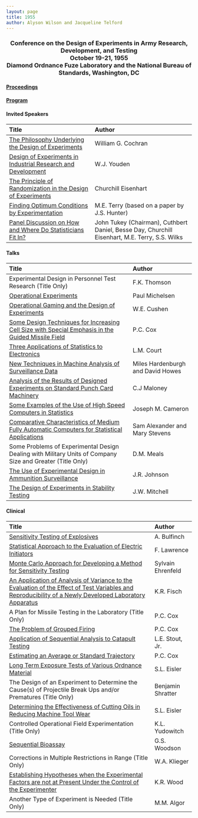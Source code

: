 ```yaml
---
layout: page
title: 1955
author: Alyson Wilson and Jacqueline Telford
---
```

<div align="center"><h3>Conference on the Design of Experiments in Army Research, Development, and Testing<br>
October 19-21, 1955<br>
Diamond Ordnance Fuze Laboratory and the National Bureau of Standards, Washington, DC</h3></div>


#### [Proceedings](https://alysongwilson.github.io/ACAS/DOE1/DOE01.pdf)

#### [Program](https://alysongwilson.github.io/ACAS/DOE1/DOE01.pdf#page=12)


#### Invited Speakers

| Title | Author |
| :--- | :--- |
| [The Philosophy Underlying the Design of Experiments](https://alysongwilson.github.io/ACAS/DOE1/DOE01.pdf#page=17) | William G. Cochran |
| [Design of Experiments in Industrial Research and Development](https://alysongwilson.github.io/ACAS/DOE1/DOE01.pdf#page=25) | W.J. Youden |
| [The Principle of Randomization in the Design of Experiments](https://alysongwilson.github.io/ACAS/DOE1/DOE01.pdf#page=31) | Churchill Eisenhart |
| [Finding Optimum Conditions by Experimentation](https://alysongwilson.github.io/ACAS/DOE1/DOE01.pdf#page=33) | M.E. Terry (based on a paper by J.S. Hunter) |
| [Panel Discussion on How and Where Do Statisticians Fit In?](https://alysongwilson.github.io/ACAS/DOE1/DOE01.pdf#page=224) | John Tukey (Chairman), Cuthbert Daniel, Besse Day, Churchill Eisenhart, M.E. Terry, S.S. Wilks |


#### Talks

| Title | Author |
| :--- | :--- |
| Experimental Design in Personnel Test Research (Title Only) | F.K. Thomson |
| [Operational Experiments](https://alysongwilson.github.io/ACAS/DOE1/DOE01.pdf#page=44) | Paul Michelsen |
| [Operational Gaming and the Design of Experiments](https://alysongwilson.github.io/ACAS/DOE1/DOE01.pdf#page=56) | W.E. Cushen |
| [Some Design Techniques for Increasing Cell Size with Special Emphasis in the Guided Missile Field](https://alysongwilson.github.io/ACAS/DOE1/DOE01.pdf#page=61) | P.C. Cox |
| [Three Applications of Statistics to Electronics](https://alysongwilson.github.io/ACAS/DOE1/DOE01.pdf#page=77) | L.M. Court |
| [New Techniques in Machine Analysis of Surveillance Data](https://alysongwilson.github.io/ACAS/DOE1/DOE01.pdf#page=93) | Miles Hardenburgh and David Howes |
| [Analysis of the Results of Designed Experiments on Standard Punch Card Machinery](https://alysongwilson.github.io/ACAS/DOE1/DOE01.pdf#page=101) | C.J Maloney |
| [Some Examples of the Use of High Speed Computers in Statistics](https://alysongwilson.github.io/ACAS/DOE1/DOE01.pdf#page=121) | Joseph M. Cameron |
| [Comparative Characteristics of Medium Fully Automatic Computers for Statistical Applications](https://alysongwilson.github.io/ACAS/DOE1/DOE01.pdf#page=128) | Sam Alexander and Mary Stevens |
| Some Problems of Experimental Design Dealing with Military Units of Company Size and Greater (Title Only) | D.M. Meals |
| [The Use of Experimental Design in Ammunition Surveillance](https://alysongwilson.github.io/ACAS/DOE1/DOE01.pdf#page=136) | J.R. Johnson |
| [The Design of Experiments in Stability Testing](https://alysongwilson.github.io/ACAS/DOE1/DOE01.pdf#page=147) | J.W. Mitchell |


#### Clinical

| Title | Author |
| :--- | :--- |
| [Sensitivity Testing of Explosives](https://alysongwilson.github.io/ACAS/DOE1/DOE01.pdf#page=156) | A. Bulfinch |
| [Statistical Approach to the Evaluation of Electric Initiators](https://alysongwilson.github.io/ACAS/DOE1/DOE01.pdf#page=162) | F. Lawrence |
| [Monte Carlo Approach for Developing a Method for Sensitivity Testing](https://alysongwilson.github.io/ACAS/DOE1/DOE01.pdf#page=201) | Sylvain Ehrenfeld |
| [An Application of Analysis of Variance to the Evaluation of the Effect of Test Variables and Reproducibility of a Newly Developed Laboratory Apparatus](https://alysongwilson.github.io/ACAS/DOE1/DOE01.pdf#page=205) | K.R. Fisch |
| A Plan for Missile Testing in the Laboratory (Title Only) | P.C. Cox |
| [The Problem of Grouped Firing](https://alysongwilson.github.io/ACAS/DOE1/DOE01.pdf#page=213) | P.C. Cox |
| [Application of Sequential Analysis to Catapult Testing](https://alysongwilson.github.io/ACAS/DOE1/DOE01.pdf#page=217) | L.E. Stout, Jr. |
| [Estimating an Average or Standard Trajectory](https://alysongwilson.github.io/ACAS/DOE1/DOE01.pdf#page=229) | P.C. Cox |
| [Long Term Exposure Tests of Various Ordnance Material](https://alysongwilson.github.io/ACAS/DOE1/DOE01.pdf#page=233) | S.L. Eisler |
| The Design of an Experiment to Determine the Cause(s) of Projectile Break Ups and/or Prematures (Title Only) | Benjamin Shratter |
| [Determining the Effectiveness of Cutting Oils in Reducing Machine Tool Wear](https://alysongwilson.github.io/ACAS/DOE1/DOE01.pdf#page=235) | S.L. Eisler |
| Controlled Operational Field Experimentation (Title Only) | K.L. Yudowitch |
| [Sequential Bioassay](https://alysongwilson.github.io/ACAS/DOE1/DOE01.pdf#page=241) | G.S. Woodson |
| Corrections in Multiple Restrictions in Range (Title Only) | W.A. Klieger |
| [Establishing Hypotheses when the Experimental Factors are not at Present Under the Control of the Experimenter](https://alysongwilson.github.io/ACAS/DOE1/DOE01.pdf#page=253) | K.R. Wood |
| Another Type of Experiment is Needed (Title Only) | M.M. Algor |

